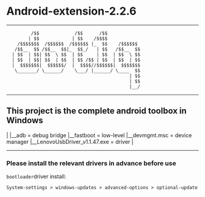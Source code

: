 # Android-extension-2.2.6
----------------------------

             /$$             /$$      /$$            
            | $$            | $$    /$$$$            
        /$$$$$$$  /$$$$$$  /$$$$$$ |_  $$    /$$$$$$ 
       /$$__  $$ /$$__  $$|_  $$_/   | $$   /$$__  $$
      | $$  | $$| $$  \ $$  | $$     | $$  | $$  \ $$
      | $$  | $$| $$  | $$  | $$ /$$ | $$  | $$  | $$
      |  $$$$$$$|  $$$$$$/  |  $$$$//$$$$$$|  $$$$$$$
       \_______/ \______/    \___/ |______/ \____  $$
                                                 | $$
                                                 | $$
                                                 |__/

----------------------------

## This project is the complete android toolbox in Windows
|
|__adb = debug bridge
|__fastboot = low-level
|__devmgmt.msc = device manager
|__LenovoUsbDriver_v1.1.47.exe = driver
|

----------------------------

### Please install the relevant drivers in advance before use

`bootloader`driver install:

    System-settings > windows-updates > advanced-options > optional-update 
